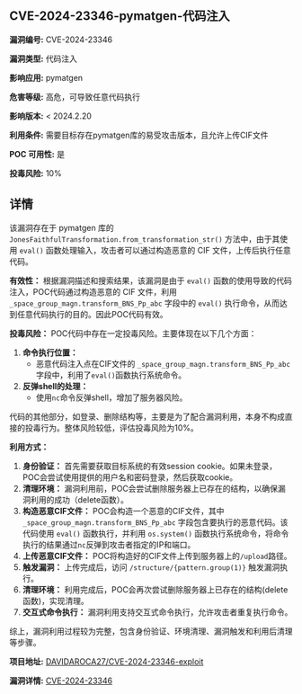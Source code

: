 ## CVE-2024-23346-pymatgen-代码注入

**漏洞编号:** CVE-2024-23346

**漏洞类型:** 代码注入

**影响应用:** pymatgen

**危害等级:** 高危，可导致任意代码执行

**影响版本:** < 2024.2.20

**利用条件:** 需要目标存在pymatgen库的易受攻击版本，且允许上传CIF文件

**POC 可用性:** 是

**投毒风险:** 10%

## 详情

该漏洞存在于 pymatgen 库的 `JonesFaithfulTransformation.from_transformation_str()` 方法中，由于其使用 `eval()` 函数处理输入，攻击者可以通过构造恶意的 CIF 文件，上传后执行任意代码。

**有效性：**
根据漏洞描述和搜索结果，该漏洞是由于 `eval()` 函数的使用导致的代码注入，POC代码通过构造恶意的 CIF 文件，利用 `_space_group_magn.transform_BNS_Pp_abc` 字段中的 `eval()` 执行命令，从而达到任意代码执行的目的。因此POC代码有效。

**投毒风险：**
POC代码中存在一定投毒风险。主要体现在以下几个方面：
1.  **命令执行位置：**
    *   恶意代码注入点在CIF文件的 `_space_group_magn.transform_BNS_Pp_abc` 字段中，利用了`eval()`函数执行系统命令。
2.  **反弹shell的处理：**
    *   使用`nc`命令反弹shell，增加了服务器风险。

代码的其他部分，如登录、删除结构等，主要是为了配合漏洞利用，本身不构成直接的投毒行为。整体风险较低，评估投毒风险为10%。

**利用方式：**
1.  **身份验证：**  首先需要获取目标系统的有效session cookie。如果未登录，POC会尝试使用提供的用户名和密码登录，然后获取cookie。
2.  **清理环境：**  漏洞利用前，POC会尝试删除服务器上已存在的结构，以确保漏洞利用的成功（delete函数）。
3.  **构造恶意CIF文件：**  POC会构造一个恶意的CIF文件，其中 `_space_group_magn.transform_BNS_Pp_abc` 字段包含要执行的恶意代码。该代码使用 `eval()` 函数执行，并利用 `os.system()` 函数执行系统命令，将命令执行的结果通过`nc`反弹到攻击者指定的IP和端口。
4.  **上传恶意CIF文件：**  POC将构造好的CIF文件上传到服务器上的`/upload`路径。
5.  **触发漏洞：**  上传完成后，访问 `/structure/{pattern.group(1)}` 触发漏洞执行。
6.  **清理环境：**  利用完成后，POC会再次尝试删除服务器上已存在的结构(delete函数)，实现清理。
7.  **交互式命令执行：**  漏洞利用支持交互式命令执行，允许攻击者重复执行命令。

综上，漏洞利用过程较为完整，包含身份验证、环境清理、漏洞触发和利用后清理等步骤。

**项目地址:** [DAVIDAROCA27/CVE-2024-23346-exploit](https://github.com/DAVIDAROCA27/CVE-2024-23346-exploit)

**漏洞详情:** [CVE-2024-23346](https://nvd.nist.gov/vuln/detail/CVE-2024-23346)